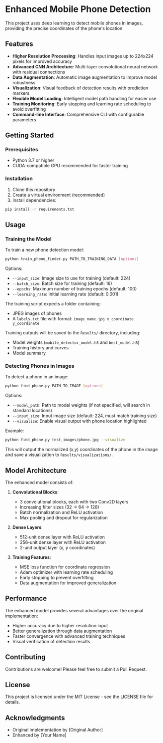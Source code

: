 # Enhanced Mobile Phone Detection

This project uses deep learning to detect mobile phones in images, providing the precise coordinates of the phone's location.

## Features

- **Higher Resolution Processing**: Handles input images up to 224x224 pixels for improved accuracy
- **Advanced CNN Architecture**: Multi-layer convolutional neural network with residual connections
- **Data Augmentation**: Automatic image augmentation to improve model robustness
- **Visualization**: Visual feedback of detection results with prediction markers
- **Flexible Model Loading**: Intelligent model path handling for easier use
- **Training Monitoring**: Early stopping and learning rate scheduling to avoid overfitting
- **Command-line Interface**: Comprehensive CLI with configurable parameters

## Getting Started

### Prerequisites

- Python 3.7 or higher
- CUDA-compatible GPU recommended for faster training

### Installation

1. Clone this repository
2. Create a virtual environment (recommended)
3. Install dependencies:

```bash
pip install -r requirements.txt
```

## Usage

### Training the Model

To train a new phone detection model:

```bash
python train_phone_finder.py PATH_TO_TRAINING_DATA [options]
```

Options:
- `--input_size`: Image size to use for training (default: 224)
- `--batch_size`: Batch size for training (default: 16)
- `--epochs`: Maximum number of training epochs (default: 100)
- `--learning_rate`: Initial learning rate (default: 0.001)

The training script expects a folder containing:
- JPEG images of phones
- A `labels.txt` file with format: `image_name.jpg x_coordinate y_coordinate`

Training outputs will be saved to the `Results/` directory, including:
- Model weights (`mobile_detector_model.h5` and `best_model.h5`)
- Training history and curves
- Model summary

### Detecting Phones in Images

To detect a phone in an image:

```bash
python find_phone.py PATH_TO_IMAGE [options]
```

Options:
- `--model_path`: Path to model weights (if not specified, will search in standard locations)
- `--input_size`: Input image size (default: 224, must match training size)
- `--visualize`: Enable visual output with phone location highlighted

Example:
```bash
python find_phone.py test_images/phone.jpg --visualize
```

This will output the normalized (x,y) coordinates of the phone in the image and save a visualization to `Results/visualizations/`.

## Model Architecture

The enhanced model consists of:

1. **Convolutional Blocks**:
   - 3 convolutional blocks, each with two Conv2D layers
   - Increasing filter sizes (32 → 64 → 128)
   - Batch normalization and ReLU activation
   - Max pooling and dropout for regularization

2. **Dense Layers**:
   - 512-unit dense layer with ReLU activation
   - 256-unit dense layer with ReLU activation
   - 2-unit output layer (x, y coordinates)

3. **Training Features**:
   - MSE loss function for coordinate regression
   - Adam optimizer with learning rate scheduling
   - Early stopping to prevent overfitting
   - Data augmentation for improved generalization

## Performance

The enhanced model provides several advantages over the original implementation:

- Higher accuracy due to higher resolution input
- Better generalization through data augmentation
- Faster convergence with advanced training techniques
- Visual verification of detection results

## Contributing

Contributions are welcome! Please feel free to submit a Pull Request.

## License

This project is licensed under the MIT License - see the LICENSE file for details.

## Acknowledgments

- Original implementation by [Original Author]
- Enhanced by [Your Name]
